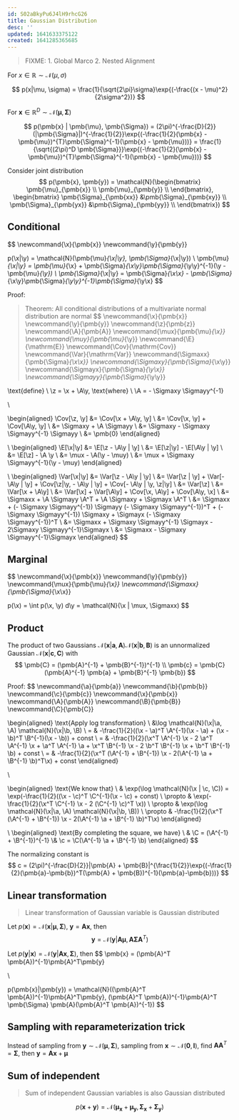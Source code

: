 ```yaml
---
id: S02aBkyPu6J4lH9rhcG26
title: Gaussian Distribution
desc: ''
updated: 1641633375122
created: 1641285365685
---
```


>FIXME: 1. Global Marco 2. Nested Alignment

For $x \in \mathbb{R} \sim \mathcal{N}(\mu, \sigma)$

$$
p(x|\mu, \sigma) = \frac{1}{\sqrt{2\pi}\sigma}\exp{(-\frac{(x - \mu)^2}{2\sigma^2})}
$$

For $\pmb{x} \in \mathbb{R}^{D} \sim \mathcal{N}(\pmb{\mu}, \pmb{\Sigma})$

$$
p(\pmb{x} | \pmb{\mu}, \pmb{\Sigma}) = (2\pi)^{-\frac{D}{2}} (|\pmb{\Sigma}|)^{-\frac{1}{2}}\exp{(-\frac{1}{2}(\pmb{x} - \pmb{\mu})^{T}\pmb{\Sigma}^{-1}(\pmb{x} - \pmb{\mu}))} = \frac{1}{\sqrt{(2\pi)^D \pmb{\Sigma}}}\exp{(-\frac{1}{2}(\pmb{x} - \pmb{\mu})^{T}\pmb{\Sigma}^{-1}(\pmb{x} - \pmb{\mu}))}
$$

Consider joint distribution
$$
p(\pmb{x}, \pmb{y}) = \mathcal{N}(\begin{bmatrix} \pmb{\mu}_{\pmb{x}} \\ \pmb{\mu}_{\pmb{y}} \\ \end{bmatrix}, \begin{bmatrix} \pmb{\Sigma}_{\pmb{xx}} &\pmb{\Sigma}_{\pmb{xy}} \\ \pmb{\Sigma}_{\pmb{yx}} &\pmb{\Sigma}_{\pmb{yy}} \\ \end{bmatrix})
$$

## Conditional
$$
\newcommand{\x}{\pmb{x}}
\newcommand{\y}{\pmb{y}}

p(\x|\y) = \mathcal{N}(\pmb{\mu}_{\x|\y}, \pmb{\Sigma}_{\x|\y}) \\
\pmb{\mu}_{\x|\y} = \pmb{\mu}_{\x} + \pmb{\Sigma}_{\x\y}\pmb{\Sigma}_{\y\y}^{-1}(\y - \pmb{\mu}_{\y}) \\
 \pmb{\Sigma}_{\x|\y} = \pmb{\Sigma}_{\x\x} - \pmb{\Sigma}_{\x\y}\pmb{\Sigma}_{\y\y}^{-1}\pmb{\Sigma}_{\y\x}
$$

Proof:
> Theorem: All conditional distributions of a multivariate normal distribution are normal
$$
\newcommand{\x}{\pmb{x}}
\newcommand{\y}{\pmb{y}}
\newcommand{\z}{\pmb{z}}
\newcommand{\A}{\pmb{A}}
\newcommand{\mux}{\pmb{\mu}_{\x}}
\newcommand{\muy}{\pmb{\mu}_{\y}}
\newcommand{\E}{\mathrm{E}}
\newcommand{\Cov}{\mathrm{Cov}}
\newcommand{\Var}{\mathrm{Var}}
\newcommand{\Sigmaxx}{\pmb{\Sigma}_{\x\x}}
\newcommand{\Sigmaxy}{\pmb{\Sigma}_{\x\y}}
\newcommand{\Sigmayx}{\pmb{\Sigma}_{\y\x}}
\newcommand{\Sigmayy}{\pmb{\Sigma}_{\y\y}}

\text{define} \ \z = \x + \A\y, \text{where} \ \A = - \Sigmaxy \Sigmayy^{-1}

\\

\begin{aligned}
\Cov[\z, \y] &= \Cov[\x + \A\y, \y] \\ &= \Cov[\x, \y] + \Cov[\A\y, \y] \\ &= \Sigmaxy + \A \Sigmayy \\ &= \Sigmaxy - \Sigmaxy \Sigmayy^{-1} \Sigmayy \\ &= \pmb{0}
\end{aligned}

\\
\begin{aligned}
\E[\x|\y] &= \E[\z - \A\y | \y] \\ &= \E[\z|\y] - \E[\A\y | \y] \\ &= \E[\z] - \A \y \\ &= \mux - \A(\y - \muy) \\ &= \mux + \Sigmaxy \Sigmayy^{-1}(\y - \muy)
\end{aligned}

\\
\begin{aligned}
\Var[\x|\y] &= \Var[\z - \A\y | \y] \\ &= \Var[\z | \y] + \Var[-\A\y | \y] + \Cov[\z|\y, - \A\y | \y] + \Cov[- \A\y | \y, \z|\y] \\ &= \Var[\z] \\ &= \Var[\x + \A\y] \\ &= \Var[\x] + \Var[\A\y] + \Cov[\x, \A\y] + \Cov[\A\y, \x] \\ &= \Sigmaxx + \A \Sigmayy \A^T + \A \Sigmaxy + \Sigmayx \A^T \\ &= \Sigmaxx + (- \Sigmaxy \Sigmayy^{-1}) \Sigmayy (- \Sigmaxy \Sigmayy^{-1})^T + (- \Sigmaxy \Sigmayy^{-1}) \Sigmaxy + \Sigmayx (- \Sigmaxy \Sigmayy^{-1})^T \\ &= \Sigmaxx + \Sigmaxy \Sigmayy^{-1} \Sigmayx - 2\Sigmaxy \Sigmayy^{-1}\Sigmayx \\ &= \Sigmaxx - \Sigmaxy \Sigmayy^{-1}\Sigmayx
\end{aligned}
$$

## Marginal
$$
\newcommand{\x}{\pmb{x}}
\newcommand{\y}{\pmb{y}}
\newcommand{\mux}{\pmb{\mu}_{\x}}
\newcommand{\Sigmaxx}{\pmb{\Sigma}_{\x\x}}

p(\x) = \int p(\x, \y) d\y = \mathcal{N}(\x | \mux, \Sigmaxx)
$$

## Product
The product of two Gaussians $\mathcal{N}(\pmb{x} | \pmb{a}, \pmb{A})$$\mathcal{N}(\pmb{x} | \pmb{b}, \pmb{B})$ is an unnormalized Gaussian $\mathcal{N}(\pmb{x} | \pmb{c}, \pmb{C})$ with
$$
\pmb{C} = (\pmb{A}^{-1} + \pmb{B}^{-1})^{-1}
\\
\pmb{c} = \pmb{C}(\pmb{A}^{-1} \pmb{a} + \pmb{B}^{-1} \pmb{b})
$$

Proof:
$$
\newcommand{\a}{\pmb{a}}
\newcommand{\b}{\pmb{b}}
\newcommand{\c}{\pmb{c}}
\newcommand{\x}{\pmb{x}}
\newcommand{\A}{\pmb{A}}
\newcommand{\B}{\pmb{B}}
\newcommand{\C}{\pmb{C}}

\begin{aligned}
\text{Apply log transformation} \ &\log \mathcal{N}(\x|\a, \A) \mathcal{N}(\x|\b, \B) \\ = & -\frac{1}{2}((\x - \a)^T \A^{-1}(\x - \a) + (\x - \b)^T \B^{-1}(\x - \b)) + const \\
= & -\frac{1}{2}(\x^T \A^{-1} \x - 2 \a^T \A^{-1} \x + \a^T \A^{-1} \a + \x^T \B^{-1} \x - 2 \b^T \B^{-1} \x + \b^T \B^{-1} \b) + const \\ = & -\frac{1}{2}(\x^T (\A^{-1} + \B^{-1}) \x - 2(\A^{-1} \a + \B^{-1} \b)^T\x) + const
\end{aligned}

\\

\begin{aligned}
\text{We know that} \ & \exp(\log \mathcal{N}(\x | \c, \C)) = \exp(-\frac{1}{2}((\x - \c)^T \C^{-1}(\x - \c) + const) \\ \propto & \exp(-\frac{1}{2}(\x^T \C^{-1} \x - 2 (\C^{-1} \c)^T \x)) \\ \propto & \exp(\log \mathcal{N}(\x|\a, \A) \mathcal{N}(\x|\b, \B)) \\ \propto & -\frac{1}{2}(\x^T (\A^{-1} + \B^{-1}) \x - 2(\A^{-1} \a + \B^{-1} \b)^T\x)
\end{aligned}

\\
\begin{aligned}
\text{By completing the square, we have} \ & \C = (\A^{-1} + \B^{-1})^{-1}
\\& \c = \C(\A^{-1} \a + \B^{-1} \b)
\end{aligned}
$$

The normalizing constant is
$$
c = (2\pi)^{-\frac{D}{2}}|\pmb{A} + \pmb{B}|^{\frac{1}{2}}\exp{(-\frac{1}{2}(\pmb{a}-\pmb{b})^T(\pmb{A} + \pmb{B})^{-1}(\pmb{a}-\pmb{b}))}
$$

## Linear transformation
> Linear transformation of Gaussian variable is Gaussian distributed

Let $p(\pmb{x}) = \mathcal{N}(\pmb{x} | \pmb{\mu}, \pmb{\Sigma})$, $\pmb{y} = \pmb{A} \pmb{x}$, then
$$
\pmb{y} = \mathcal{N}(\pmb{y} | \pmb{A} \pmb{\mu}, \pmb{A} \pmb{\Sigma} \pmb{A}^T)
$$

Let $p(\pmb{y}|\pmb{x}) = \mathcal{N}(\pmb{y}|\pmb{A}\pmb{x}, \pmb{\Sigma})$, then
$$
\pmb{x} = (\pmb{A}^T \pmb{A})^{-1}\pmb{A}^T\pmb{y}

\\

p(\pmb{x}|\pmb{y}) = \mathcal{N}((\pmb{A}^T \pmb{A})^{-1}\pmb{A}^T\pmb{y}, (\pmb{A}^T \pmb{A})^{-1}\pmb{A}^T \pmb{\Sigma} \pmb{A}(\pmb{A}^T \pmb{A})^{-1})
$$

## Sampling with reparameterization trick
Instead of sampling from $\pmb{y} \sim \mathcal{N}(\pmb{\mu}, \pmb{\Sigma})$, sampling from $\pmb{x} \sim \mathcal{N}(\pmb{0}, \pmb{I})$, find $\pmb{A}\pmb{A}^T = \pmb{\Sigma}$, then $\pmb{y} = \pmb{A}\pmb{x} + \pmb{\mu}$

## Sum of independent
> Sum of independent Gaussian variables is also Gaussian distributed

$$
p(\pmb{x} + \pmb{y}) = \mathcal{N}(\pmb{\mu}_{\pmb{x}} + \pmb{\mu}_{\pmb{y}}, \pmb{\Sigma}_{\pmb{x}} + \pmb{\Sigma}_{\pmb{y}})
$$